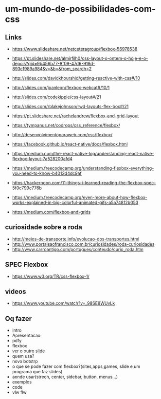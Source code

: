 # um-mundo-de-possibilidades-com-css

## Links
- https://www.slideshare.net/netceteragroup/flexbox-56978538
- https://pt.slideshare.net/almirfilh0/css-layout-o-ontem-o-hoje-e-o-depois?qid=9b456b77-8f09-47d6-918d-893c1989a984&v=&b=&from_search=2
- http://slides.com/davidkhourshid/getting-reactive-with-css#/10
- http://slides.com/joanleon/flexbox-webcat#/10/1
- http://slides.com/codekipple/css-layout#/21
- http://slides.com/rblakejohnson/rwd-layouts-flex-box#/21
- https://pt.slideshare.net/rachelandrew/flexbox-and-grid-layout

- https://tympanus.net/codrops/css_reference/flexbox/
- http://desenvolvimentoparaweb.com/css/flexbox/
- https://facebook.github.io/react-native/docs/flexbox.html
- https://medium.com/the-react-native-log/understanding-react-native-flexbox-layout-7a528200afd4
- https://medium.freecodecamp.org/understanding-flexbox-everything-you-need-to-know-b4013d4dc9af
- https://hackernoon.com/11-things-i-learned-reading-the-flexbox-spec-5f0c799c776b
- https://medium.freecodecamp.org/even-more-about-how-flexbox-works-explained-in-big-colorful-animated-gifs-a5a74812b053
- https://medium.com/flexbox-and-grids


## curiosidade sobre a roda
- http://meios-de-transporte.info/evolucao-dos-transportes.html
- http://www.portalsaofrancisco.com.br/curiosidades/roda-curiosidades
- http://www.carroantigo.com/portugues/conteudo/curio_roda.htm

## SPEC Flexbox
- https://www.w3.org/TR/css-flexbox-1/

## videos
- https://www.youtube.com/watch?v=_98SE8WUvLk


## Oq fazer
- Intro
- Apresentacao
- pdfy
- flexbox
- ver o outro slide
- quem usa?
- novo botstrp
- o que se pode fazer com flexbox?(sites,apps,games, slide e um programa que faz slides)
- aonde usar(strech, center, sidebar, button, menus...)
- exemplos
- code
- vlw flw
